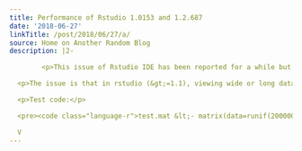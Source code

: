 ```yaml
---
title: Performance of Rstudio 1.0153 and 1.2.687
date: '2018-06-27'
linkTitle: /post/2018/06/27/a/
source: Home on Another Random Blog
description: |2-

        <p>This issue of Rstudio IDE has been reported for a while but has not been fixed.</p>

  <p>The issue is that in rstudio (&gt;=1.1), viewing wide or long data frame,matrix in the view panel feels clunky, but lower versions (such as 1.0.153) is much smoother. <sup class="footnote-ref" id="fnref:Actually-I-am-ma"><a rel="footnote" href="#fn:Actually-I-am-ma">1</a></sup></p>

  <p>Test code:</p>

  <pre><code class="language-r">test.mat &lt;- matrix(data=runif(2000000,0,1),nrow=20000,ncol=100)

  V
---
```

